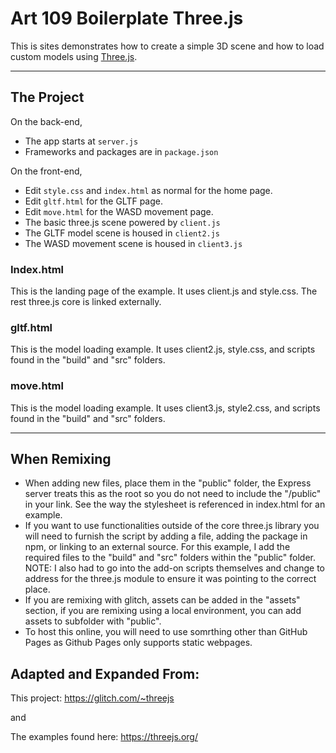 # Art 109 Boilerplate Three.js

This is sites demonstrates how to create a simple 3D scene and how to load custom models using [Three.js](https://threejs.org/).

---

## The Project

On the back-end,

- The app starts at `server.js`
- Frameworks and packages are in `package.json`

On the front-end,

- Edit `style.css` and `index.html` as normal for the home page.
- Edit `gltf.html` for the GLTF page.
- Edit `move.html` for the WASD movement page.
- The basic three.js scene powered by `client.js`
- The GLTF model scene is housed in `client2.js`
- The WASD movement scene is housed in `client3.js`

### Index.html

This is the landing page of the example. It uses client.js and style.css. The rest three.js core is linked externally.

### gltf.html

This is the model loading example. It uses client2.js, style.css, and scripts found in the "build" and "src" folders.

### move.html

This is the model loading example. It uses client3.js, style2.css, and scripts found in the "build" and "src" folders.

---

## When Remixing

- When adding new files, place them in the "public" folder, the Express server treats this as the root so you do not need to include the "/public" in your link. See the way the stylesheet is referenced in index.html for an example.
- If you want to use functionalities outside of the core three.js library you will need to furnish the script by adding a file, adding the package in npm, or linking to an external source. For this example, I add the required files to the "build" and "src" folders within the "public" folder. NOTE: I also had to go into the add-on scripts themselves and change to address for the three.js module to ensure it was pointing to the correct place.
- If you are remixing with glitch, assets can be added in the "assets" section, if you are remixing using a local environment, you can add assets to subfolder with "public".
- To host this online, you will need to use somrthing other than GitHub Pages as Github Pages only supports static webpages. 

## Adapted and Expanded From:

This project: https://glitch.com/~threejs

and

The examples found here: https://threejs.org/
